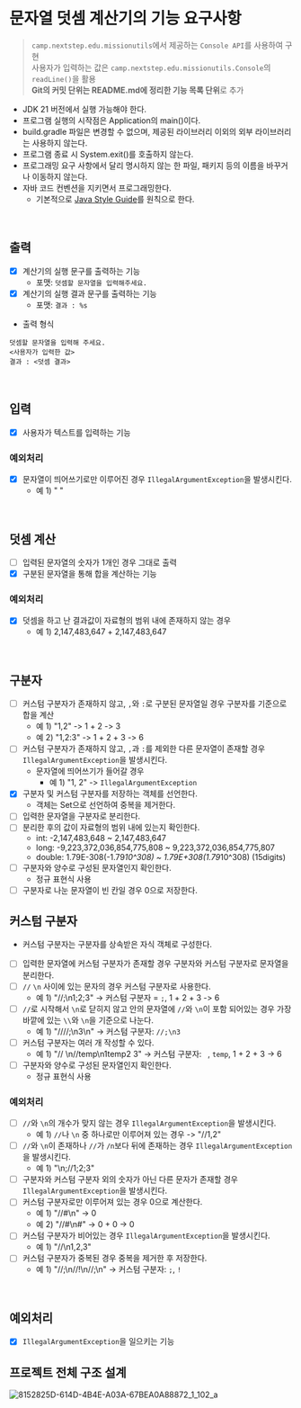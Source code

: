 # 문자열 덧셈 계산기의 기능 요구사항

> `camp.nextstep.edu.missionutils`에서 제공하는 `Console API`를 사용하여 구현<br>
> 사용자가 입력하는 값은 `camp.nextstep.edu.missionutils.Console`의 `readLine()`을 활용<br>
> **Git의 커밋 단위는 README.md에 정리한 기능 목록 단위**로 추가

- JDK 21 버전에서 실행 가능해야 한다.
- 프로그램 실행의 시작점은 Application의 main()이다.
- build.gradle 파일은 변경할 수 없으며, 제공된 라이브러리 이외의 외부 라이브러리는 사용하지 않는다.
- 프로그램 종료 시 System.exit()를 호출하지 않는다.
- 프로그래밍 요구 사항에서 달리 명시하지 않는 한 파일, 패키지 등의 이름을 바꾸거나 이동하지 않는다.
- 자바 코드 컨벤션을 지키면서 프로그래밍한다.
  - 기본적으로 [Java Style Guide](https://github.com/woowacourse/woowacourse-docs/tree/main/styleguide/java)를 원칙으로 한다.

<br>

## 출력

- [x] 계산기의 실행 문구를 출력하는 기능
  - 포맷: `덧셈할 문자열을 입력해주세요.`
- [x] 계산기의 실행 결과 문구를 출력하는 기능
  - 포맷: `결과 : %s`

- 출력 형식

```
덧셈할 문자열을 입력해 주세요.
<사용자가 입력한 값>
결과 : <덧셈 결과>
```

<br>

## 입력

- [x] 사용자가 텍스트를 입력하는 기능

### 예외처리

- [x] 문자열이 띄어쓰기로만 이루어진 경우 `IllegalArgumentException`을 발생시킨다.
  - 예 1) " "

<br>

## 덧셈 계산

- [ ] 입력된 문자열의 숫자가 1개인 경우 그대로 출력
- [x] 구분된 문자열을 통해 합을 계산하는 기능

### 예외처리

- [x] 덧셈을 하고 난 결과값이 자료형의 범위 내에 존재하지 않는 경우
  - 예 1) 2,147,483,647 + 2,147,483,647

<br>

## 구분자

- [ ] 커스텀 구분자가 존재하지 않고, `,`와 `:`로 구분된 문자열일 경우 구분자를 기준으로 합을 계산
  - 예 1) "1,2" -> 1 + 2 -> 3
  - 예 2) "1,2:3" -> 1 + 2 + 3 -> 6
- [ ] 커스텀 구분자가 존재하지 않고, `,`과 `:`를 제외한 다른 문자열이 존재할 경우 `IllegalArgumentException`을 발생시킨다.
  - 문자열에 띄어쓰기가 들어갈 경우
    - 예 1) "1, 2" -> `IllegalArgumentException`
- [x] 구분자 및 커스텀 구분자를 저장하는 객체를 선언한다.
  - 객체는 Set으로 선언하여 중복을 제거한다.
- [ ] 입력한 문자열을 구분자로 분리한다.
- [ ] 분리한 후의 값이 자료형의 범위 내에 있는지 확인한다.
  - int: -2,147,483,648 ~ 2,147,483,647
  - long: -9,223,372,036,854,775,808 ~ 9,223,372,036,854,775,807
  - double: 1.79E-308(-1.79*10^308) ~ 1.79E+308(1.79*10^308) (15digits)
- [ ] 구분자와 양수로 구성된 문자열인지 확인한다.
  - 정규 표현식 사용
- [ ] 구분자로 나눈 문자열이 빈 칸일 경우 0으로 저장한다.

## 커스텀 구분자

- 커스텀 구분자는 구분자를 상속받은 자식 객체로 구성한다.
- [ ] 입력한 문자열에 커스텀 구분자가 존재할 경우 구분자와 커스텀 구분자로 문자열을 분리한다.
- [ ] `//` `\n` 사이에 있는 문자의 경우 커스텀 구분자로 사용한다.
  - 예 1) "//;\n1;2;3" -> 커스텀 구분자 = `;`, 1 + 2 + 3 -> 6
- [ ] `//`로 시작해서 `\n`로 닫히지 않고 안의 문자열에 `//`와 `\n`이 포함 되어있는 경우 가장 바깥에 있는 `\\`와 `\n`을 기준으로 나눈다.
  - 예 1) "////;\n3\n" -> 커스텀 구분자: `//;\n3`
- [ ] 커스텀 구분자는 여러 개 작성할 수 있다.
  - 예 1) "// \n//temp\n1temp2 3" -> 커스텀 구분자: ` `, `temp`, 1 + 2 + 3 -> 6
- [ ] 구분자와 양수로 구성된 문자열인지 확인한다.
  - 정규 표현식 사용

### 예외처리

- [ ] `//`와 `\n`의 개수가 맞지 않는 경우 `IllegalArgumentException`을 발생시킨다.
  - 예 1) `//`나 `\n` 중 하나로만 이루어져 있는 경우 -> "//1,2"
- [ ] `//`와 `\n`이 존재하나 `//`가 `/n`보다 뒤에 존재하는 경우 `IllegalArgumentException`을 발생시킨다.
  - 예 1) "\n;//1;2;3"
- [ ] 구분자와 커스텀 구분자 외의 숫자가 아닌 다른 문자가 존재할 경우 `IllegalArgumentException`을 발생시킨다.
- [ ] 커스텀 구분자로만 이루어져 있는 경우 0으로 계산한다.
  - 예 1) "//#\n" -> 0
  - 예 2) "//#\n#" -> 0 + 0 -> 0
- [ ] 커스텀 구분자가 비어있는 경우 `IllegalArgumentException`을 발생시킨다.
  - 예 1) "//\n1,2,3"
- [ ] 커스텀 구분자가 중복된 경우 중복을 제거한 후 저장한다.
  - 예 1) "//;\n//!\n//;\n" -> 커스텀 구분자: `;`, `!`

<br>


## 예외처리

- [x] `IllegalArgumentException`을 일으키는 기능

## 프로젝트 전체 구조 설계

![8152825D-614D-4B4E-A03A-67BEA0A88872_1_102_a](https://github.com/user-attachments/assets/cfd14b6b-58a5-4c57-b45d-7de7e6169bf7)
